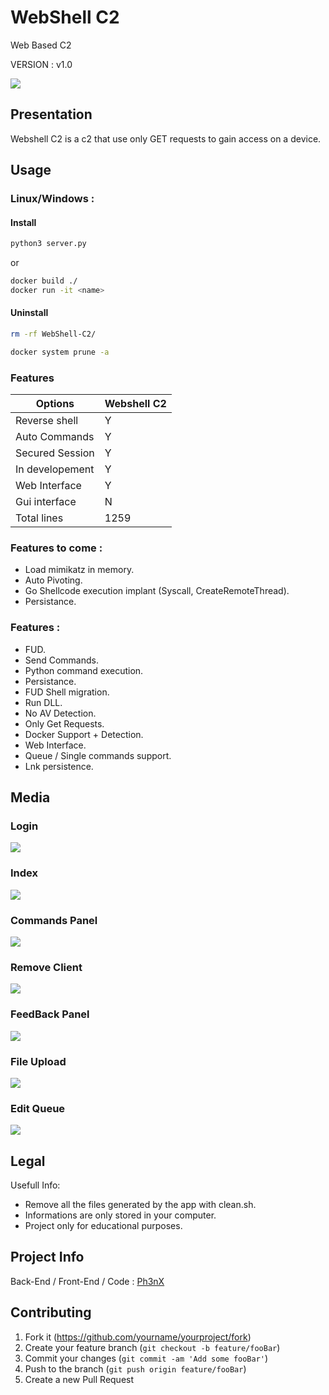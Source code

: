 # WebShell C2
Web Based C2

VERSION : v1.0

![](./readme_img/home.png)


## Presentation

Webshell C2 is a c2 that use only GET requests to gain access on a device.

## Usage

### Linux/Windows :

#### Install
```sh
python3 server.py
```
or
```sh
docker build ./
docker run -it <name>
```
#### Uninstall
```sh
rm -rf WebShell-C2/
```
```sh
docker system prune -a
```

### Features

|  Options   | Webshell C2 |
|------------|-----------------|
| Reverse shell     | Y       |
| Auto Commands    | Y       |
| Secured Session | Y       |
| In developement    | Y       |
| Web Interface   | Y       |
|Gui interface | N |
|Total lines | 1259 |


### Features to come :

* Load mimikatz in memory.
* Auto Pivoting.
* Go Shellcode execution implant (Syscall, CreateRemoteThread).
* Persistance.


### Features :

* FUD.
* Send Commands.
* Python command execution.
* Persistance.
* FUD Shell migration.
* Run DLL.
* No AV Detection.
* Only Get Requests.
* Docker Support + Detection.
* Web Interface.
* Queue / Single commands support.
* Lnk persistence.


## Media

### Login
![](./readme_img/login.png)

### Index
![](./readme_img/site1.png)

### Commands Panel
![](./readme_img/site2.png)

### Remove Client
![](./readme_img/site3.png)

### FeedBack Panel
![](./readme_img/site4.png)

### File Upload
![](./readme_img/site5.png)

### Edit Queue
![](./readme_img/site6.png)

## Legal

Usefull Info:
* Remove all the files generated by the app with clean.sh.
* Informations are only stored in your computer.
* Project only for educational purposes.

## Project Info

Back-End / Front-End / Code : [Ph3nX](https://github.com/Ph3nX-Z)

## Contributing

1. Fork it (<https://github.com/yourname/yourproject/fork>)
2. Create your feature branch (`git checkout -b feature/fooBar`)
3. Commit your changes (`git commit -am 'Add some fooBar'`)
4. Push to the branch (`git push origin feature/fooBar`)
5. Create a new Pull Request
